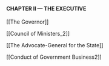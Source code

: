 #### **CHAPTER II — THE EXECUTIVE**

[[The Governor]]

[[Council of Ministers_2]]

[[The Advocate-General for the State]]

[[Conduct of Government Business2]]